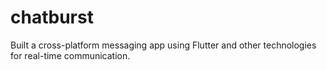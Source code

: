 # chatburst
Built a cross-platform messaging app using Flutter and other technologies for real-time communication.
